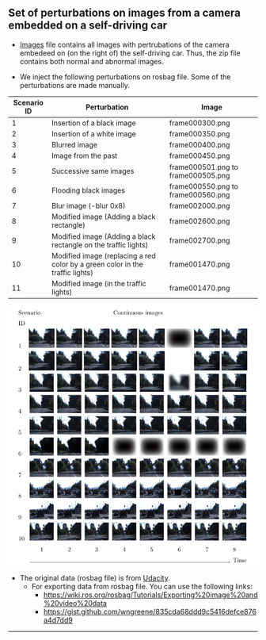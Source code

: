 Set of perturbations on images from a camera embedded on a self-driving car
------------------------------------------------------------


* [Images](https://drive.google.com/open?id=171EgBNTDsFngSBHkwqi1U1he2PNoAzQc) file contains all images with pertrubations of the camera embedeed on (on the right of) the self-driving car. Thus, the zip file contains both normal and abnormal images.


* We inject the following perturbations on rosbag file. Some of the perturbations are made manually.



| Scenario ID |Perturbation | Image |
|----|--------------------------|--------------------|
|1   |Insertion of a black image                     | frame000300.png    			 |
|2   |Insertion of a white image                     | frame000350.png    			 |
|3   |Blurred image                    | frame000400.png    			 |
|4   |Image from the past           | frame000450.png    			 | 
|5   |Successive same images   | frame000501.png to frame000505.png|
|6   |Flooding black images     | frame000550.png  to frame000560.png    |
|7   |Blur image (-blur 0x8)    | frame002000.png                        |
|8   |Modified image (Adding a black rectangle)           | frame002600.png                        |
|9   |Modified image (Adding a black rectangle on the traffic lights)| frame002700.png                        |
|10  |Modified image (replacing a red color by a green color in the traffic lights)| frame001470.png		         |
|11  |Modified image (in the traffic lights)   | frame001470.png                        |





![Alt text](folder/scenario.png?raw=true "Scenario of perturbations")




* The original data (rosbag file) is from [Udacity](https://scottontechnology.com/exploring-udacity-40gb-driving-data/).
	* For exporting data from rosbag file. You can use the following links:
		* https://wiki.ros.org/rosbag/Tutorials/Exporting%20image%20and%20video%20data
		* https://gist.github.com/wngreene/835cda68ddd9c5416defce876a4d7dd9
		








------------------------------------------------------------







 


